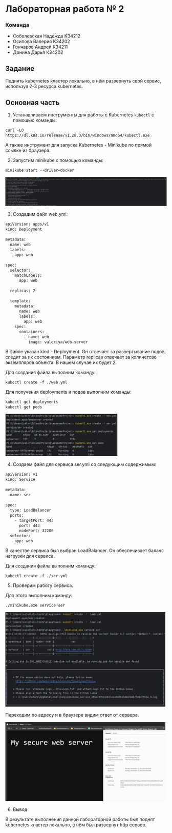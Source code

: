 # Лабораторная работа № 2
### Команда
- Соболевская Надежда K34212
- Осипова Валерия K34202
- Гончаров Андрей K34211
- Донина Дарья К34202

## Задание

Поднять kubernetes кластер локально, в нём развернуть свой сервис, используя 2-3 ресурса kubernetes.

## Основная часть

1. Устанавливаем инструменты для работы с Kubernetes `kubectl` с помощью команды:
```
curl -LO https://dl.k8s.io/release/v1.28.3/bin/windows/amd64/kubectl.exe
```

А также инструмент для запуска Kubernetes - Minikube по прямой ссылке из браузера.

2. Запустим minikube с помощью команды:

```
minikube start --driver=docker
```
<img src="./img/img_1.jpg"/>

3. Создадим файл web.yml:

```
apiVersion: apps/v1
kind: Deployment

metadata:
  name: web
  labels:
    app: web

spec:
  selector:
    matchLabels:
      app: web

  replicas: 2

  template:
    metadata:
      name: web
      labels:
        app: web
    spec:
      containers:
        - name: web
          image: valeriya/web-server

```
В файле указан kind - Deployment. Он отвечает за развертывание подов, следит за их состоянием. Параметр replicas отвечает за количетсво экземпляров объекта. В нашем случае их будет 2.

Для создания файла выполним команду:

```
kubectl create -f ./web.yml
```

Для получения deployments и подов выполним команды:
```
kubectl get deployments 
kubectl get pods
```
<img src="./img/img_3.jpg" width='350px'/>

4. Создаем файл для сервиса ser.yml со следующим содержимым:

```
apiVersion: v1
kind: Service

metadata:
  name: ser

spec:
  type: LoadBalancer
  ports:
    - targetPort: 443
      port: 443
      nodePort: 32200
  selector:
    app: web
```

В качестве сервиса был выбран LoadBalancer. Он обеспечивает баланс нагрузки для сервиса.

Для создания файла выполним команду:

```
kubectl create -f ./ser.yml
```

5. Проверим работу сервиса.

Для этого выполним команду:

```
./minikube.exe service ser
```
<img src="./img/img_2.jpg" width='500px'/>

Переходим по адресу и в браузере видим ответ от сервера.

<img src="./img/pic5.jpg" width='500px'/>

6. Вывод

В результате выполнения данной лабораторной работы был поднят kubernetes кластер локально, в нём был развернут http сервер.
